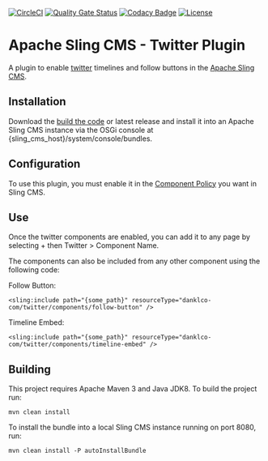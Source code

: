 <!--
 * Copyright (C) 2019 Dan Klco
 *
 * Licensed under the Apache License, Version 2.0 (the "License");
 * you may not use this file except in compliance with the License.
 * You may obtain a copy of the License at
 *
 *      http://www.apache.org/licenses/LICENSE-2.0
 *
 * Unless required by applicable law or agreed to in writing, software
 * distributed under the License is distributed on an "AS IS" BASIS,
 * WITHOUT WARRANTIES OR CONDITIONS OF ANY KIND, either express or implied.
 * See the License for the specific language governing permissions and
 * limitations under the License.
 -->

[![CircleCI](https://circleci.com/gh/klcodanr/slingcms-twitter-plugin.svg?style=svg)](https://circleci.com/gh/klcodanr/slingcms-twitter-plugin)
[![Quality Gate Status](https://sonarcloud.io/api/project_badges/measure?project=slingcms-twitter-plugin&metric=alert_status)](https://sonarcloud.io/dashboard?id=slingcms-twitter-plugin)
[![Codacy Badge](https://api.codacy.com/project/badge/Grade/4cdb00981b134862977f5752ab1b66b4)](https://www.codacy.com/manual/klcodanr/slingcms-twitter-plugin?utm_source=github.com&amp;utm_medium=referral&amp;utm_content=klcodanr/slingcms-twitter-plugin&amp;utm_campaign=Badge_Grade)
[![License](https://img.shields.io/badge/License-Apache%202.0-blue.svg)](https://www.apache.org/licenses/LICENSE-2.0)

# Apache Sling CMS - Twitter Plugin

A plugin to enable [twitter](https://twitter.com) timelines and follow buttons in the
[Apache Sling CMS](https://github.com/apache/org-apache-sling-app-cms).

## Installation

Download the [build the code](#building) or latest release and install it into an
Apache Sling CMS instance via the OSGi console at {sling_cms_host}/system/console/bundles.


## Configuration

To use this plugin, you must enable it in the [Component Policy](https://github.com/apache/sling-org-apache-sling-app-cms/blob/master/docs/component-policy.md)
you want in Sling CMS.

## Use

Once the twitter components are enabled, you can add it to any page by selecting + then Twitter > Component Name.

The components can also be included from any other component using the following code:

Follow Button:

  `<sling:include path="{some_path}" resourceType="danklco-com/twitter/components/follow-button" />`

Timeline Embed:

  `<sling:include path="{some_path}" resourceType="danklco-com/twitter/components/timeline-embed" />`

## Building

This project requires Apache Maven 3 and Java JDK8. To build the project run:

`mvn clean install`

To install the bundle into a local Sling CMS instance running on port 8080, run:

`mvn clean install -P autoInstallBundle`
